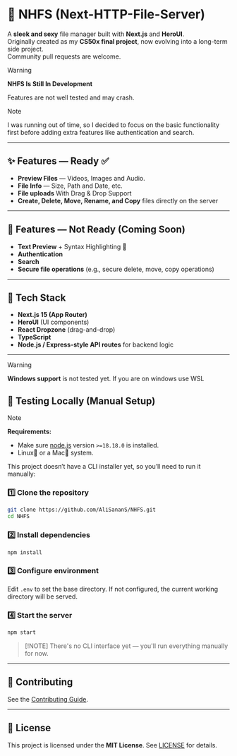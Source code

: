 # 📂 NHFS (Next-HTTP-File-Server)

A **sleek and sexy** file manager built with **Next.js** and **HeroUI**.  
Originally created as my **CS50x final project**, now evolving into a long-term side project.  
Community pull requests are welcome.

> [!WARNING]
> **NHFS Is Still In Development**
> 
> Features are not well tested and may crash.

> [!NOTE]
> I was running out of time, so I decided to focus on the basic functionality first before adding extra features like authentication and search.

---

## ✨ Features — Ready ✅

- **Preview Files** — Videos, Images and Audio.
- **File Info** — Size, Path and Date, etc.
- **File uploads** With Drag & Drop Support
- **Create, Delete, Move, Rename, and Copy** files directly on the server

---

## 🚧 Features — Not Ready (Coming Soon)

- **Text Preview** + Syntax Highlighting 🎨
- **Authentication**
- **Search**
- **Secure file operations** (e.g., secure delete, move, copy operations)

---

## 📂 Tech Stack

- **Next.js 15 (App Router)**
- **HeroUI** (UI components)
- **React Dropzone** (drag-and-drop)
- **TypeScript**
- **Node.js / Express-style API routes** for backend logic

---

> [!WARNING]
> **Windows support** is not tested yet.
> If you are on windows use WSL

## 🧪 Testing Locally (Manual Setup)

> [!NOTE]
> **Requirements:**
> 
> - Make sure [node.js](https://nodejs.org/en/download) version `>=18.18.0` is installed.
> - Linux🐧 or a Mac🍎 system.

This project doesn’t have a CLI installer yet, so you’ll need to run it manually:

### 1️⃣ Clone the repository

```bash
git clone https://github.com/AliSananS/NHFS.git
cd NHFS
```

### 2️⃣ Install dependencies

```bash
npm install
```

### 3️⃣ Configure environment

Edit `.env` to set the base directory.
If not configured, the current working directory will be served.

### 4️⃣ Start the server

```bash
npm start
```

> \[!NOTE]
> There's no CLI interface yet — you'll run everything manually for now.

---

## 🤝 Contributing

See the [Contributing Guide](docs/contributing.md).

---

## 📜 License

This project is licensed under the **MIT License**.
See [LICENSE](LICENSE) for details.
